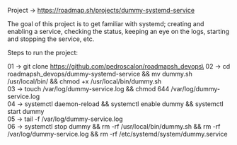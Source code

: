 Project -> https://roadmap.sh/projects/dummy-systemd-service 

The goal of this project is to get familiar with systemd; creating and enabling a service, checking the status, keeping an eye on the logs, starting and stopping the service, etc.

Steps to run the project:

01 -> git clone https://github.com/pedroscalon/roadmapsh_devops\
02 -> cd roadmapsh_devops/dummy-systemd-service && mv dummy.sh /usr/local/bin/ && chmod +x /usr/local/bin/dummy.sh\
03 -> touch /var/log/dummy-service.log && chmod 644 /var/log/dummy-service.log\
04 -> systemctl daemon-reload && systemctl enable dummy && systemctl start dummy\
05 -> tail -f /var/log/dummy-service.log\
06 -> systemctl stop dummy && rm -rf /usr/local/bin/dummy.sh && rm -rf /var/log/dummy-service.log && rm -rf /etc/systemd/system/dummy.service

